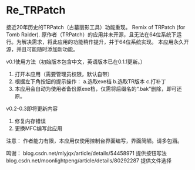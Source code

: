 # Re_TRPatch
接近20年历史的TRPatch（古墓丽影工具）功能重现。 Remix of TRPatch (for Tomb Raider).
原作者（TRPatch）的应用并未开源，且无法在64位系统下运行。为解决需求，将此应用的功能稍作提升，并于64位系统实现。
本应用永久开源，并且可能随时添加新功能。

v0.1使用方法（初始版本包含中文，英语版本已在0.1.1更新。）
1. 打开本应用（需要管理员权限，默认自带）
2. 根据左下角按钮的提示操作：
    a.选取exe档
    b.选取TR版本
    c.打补丁
3. 本应用会自动为使用者备份原exe档，仅需将后缀名的“.bak”删除，即可还原。

v0.2-0.3即将更新内容
1. 修复内存错误
2. 更换MFC编写此应用

注意：
作者能力有限，本应用仅使用控制台界面编写，界面简陋。请多包涵。

鸣谢：
blog.csdn.net/mlyjqx/article/details/54458971			提供按钮写法
blog.csdn.net/moonlightpeng/article/details/80292287	提供文件选择
